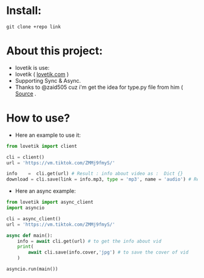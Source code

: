 # Install:
```commandline
git clone +repo link
```

# About this project:
- lovetik is use:
- lovetik ( [lovetik.com](https://lovetik.com) )
- Supporting Sync & Async.
- Thanks to @zaid505 cuz i'm get the idea for type.py file from him ( [Source](https://github.com/zaid5o5/trengine/blob/main/trengine/types.py) .

# How to use?
- Here an example to use it:
```python
from lovetik import client

cli = client()
url = 'https://vm.tiktok.com/ZMMj9fmyS/'

info    =  cli.get(url) # Result : info about video as :  Dict {}
download = cli.save(link = info.mp3, type = 'mp3', name = 'audio') # Result : info about downloading status as  :   Dict {}.  NOTE: u can use save method with (cover , avater , mp3 , mp4 , mp4_rights). ex : info.avatar

```
- Here an async example:
```python
from lovetik import async_client
import asyncio

cli = async_client()
url = 'https://vm.tiktok.com/ZMMj9fmyS/'

async def main():
    info = await cli.get(url) # to get the info about vid
    print(
        await cli.save(info.cover,'jpg') # to save the cover of vid
    )

asyncio.run(main())
```
